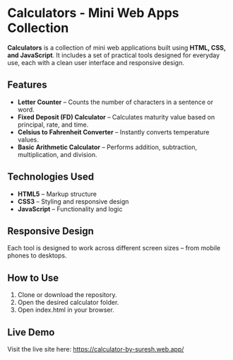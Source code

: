 # Calculators - Mini Web Apps Collection

**Calculators** is a collection of mini web applications built using **HTML, CSS, and JavaScript**. It includes a set of practical tools designed for everyday use, each with a clean user interface and responsive design.

## Features

- **Letter Counter** – Counts the number of characters in a sentence or word.
- **Fixed Deposit (FD) Calculator** – Calculates maturity value based on principal, rate, and time.
- **Celsius to Fahrenheit Converter** – Instantly converts temperature values.
- **Basic Arithmetic Calculator** – Performs addition, subtraction, multiplication, and division.

## Technologies Used

- **HTML5** – Markup structure
- **CSS3** – Styling and responsive design
- **JavaScript** – Functionality and logic

## Responsive Design

Each tool is designed to work across different screen sizes – from mobile phones to desktops.

## How to Use

1. Clone or download the repository.
2. Open the desired calculator folder.
3. Open index.html in your browser.

## Live Demo
Visit the live site here:
https://calculator-by-suresh.web.app/




